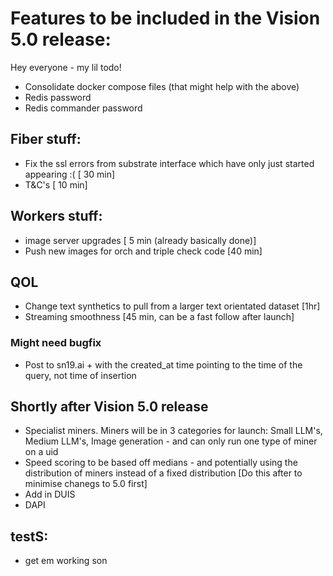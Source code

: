 # Features to be included in the Vision 5.0 release:

Hey everyone - my lil todo!

- Consolidate docker compose files (that might help with the above)
- Redis password
- Redis commander password

## Fiber stuff:
- Fix the ssl errors from substrate interface which have only just started appearing :(  [ 30 min]
- T&C's  [ 10 min]

## Workers stuff:
- image server upgrades [ 5 min (already basically done)]
- Push new images for orch and triple check code [40 min]

## QOL
- Change text synthetics to pull from a larger text orientated dataset [1hr]
- Streaming smoothness [45 min, can be a fast follow after launch]

### Might need bugfix
- Post to sn19.ai + with the created_at time pointing to the time of the query, not time of insertion


## Shortly after Vision 5.0 release
- Specialist miners. Miners will be in 3 categories for launch: Small LLM's, Medium LLM's, Image generation - and can only run one type of miner on a uid
- Speed scoring to be based off medians - and potentially using the distribution of miners instead of a fixed distribution [Do this after to minimise chanegs to 5.0 first]
- Add in DUIS
- DAPI


## testS:
- get em working son